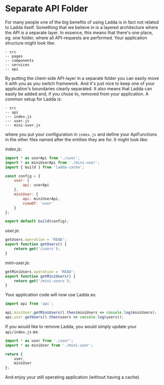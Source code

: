 # Separate API Folder

For many people one of the big benefits of using Ladda is in fact not related to Ladda itself. Something that we believe in is a layered architecture where the API is a separate layer. In essence, this means that there's one place, eg. one folder, where all API-requests are performed. Your application structure might look like:

```
- src
-- pages
-- components
-- services
-- api
```

By putting the client-side API-layer in a separate folder you can easily move it with you as you switch framework. And it's just nice to keep one of your application's boundaries clearly separated. It also means that Ladda can easily be added and, if you chose to, removed from your application. A common setup for Ladda is:

```
- src
-- api
--- index.js
--- user.js
--- mini-user.js
```

where you put your configuration in `index.js` and define your ApiFunctions in the other files named after the entities they are for. It might look like:

*index.js*:
```javascript
import * as userApi from './user';
import * as miniUserApi from './mini-user';
import { build } from 'ladda-cache';

const config = {
    user: {
        api: userApi
    },
    miniUser: {
        api: miniUserApi,
        viewOf: 'user'
    }
};

export default build(config);
```

*user.js*:
```javascript
getUsers.operation = 'READ';
export function getUsers() {
    return get('/users');
}
```

*mini-user.js*:
```javascript
getMiniUsers.operation = 'READ';
export function getMiniUsers() {
    return get('/mini-users');
}
```

Your application code will now use Ladda as:

```javascript
import api from 'api';

api.miniUser.getMiniUsers().then(miniUsers => console.log(miniUsers);
api.user.getUsers().then(users => console.log(users));
```

If you would like to remove Ladda, you would simply update your `api/index.js` as:

```javascript
import * as user from './user';
import * as miniUser from './mini-user';

return {
    user,
    miniUser
};
```

And enjoy your still operating application (without having a cache).
